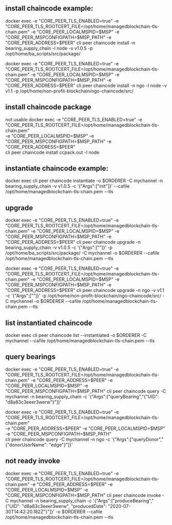 ## install chaincode example:

docker exec -e "CORE_PEER_TLS_ENABLED=true" -e "CORE_PEER_TLS_ROOTCERT_FILE=/opt/home/managedblockchain-tls-chain.pem" -e "CORE_PEER_LOCALMSPID=$MSP" -e "CORE_PEER_MSPCONFIGPATH=$MSP_PATH" -e "CORE_PEER_ADDRESS=$PEER" cli peer chaincode install -n bearing_supply_chain -l node -v v1.0.5 -p /opt/home/ba_scripts/src/package/


docker exec -e "CORE_PEER_TLS_ENABLED=true" -e "CORE_PEER_TLS_ROOTCERT_FILE=/opt/home/managedblockchain-tls-chain.pem" -e "CORE_PEER_LOCALMSPID=$MSP" -e "CORE_PEER_MSPCONFIGPATH=$MSP_PATH" -e "CORE_PEER_ADDRESS=$PEER" cli peer chaincode install -n ngo -l node -v v1.1 -p /opt/home/non-profit-blockchain/ngo-chaincode/src/

## install chaincode package
not usable
docker exec -e "CORE_PEER_TLS_ENABLED=true" -e "CORE_PEER_TLS_ROOTCERT_FILE=/opt/home/managedblockchain-tls-chain.pem" \
 -e "CORE_PEER_LOCALMSPID=$MSP" -e "CORE_PEER_MSPCONFIGPATH=$MSP_PATH" -e "CORE_PEER_ADDRESS=$PEER"  \
 cli peer chaincode install ccpack.out -l node


## instantiate chaincode example:

docker exec cli peer chaincode instantiate -o $ORDERER -C mychannel -n bearing_supply_chain -v v1.0.5 -c '{"Args":["init"]}' --cafile /opt/home/managedblockchain-tls-chain.pem --tls


## upgrade

docker exec -e "CORE_PEER_TLS_ENABLED=true" -e "CORE_PEER_TLS_ROOTCERT_FILE=/opt/home/managedblockchain-tls-chain.pem"  -e "CORE_PEER_LOCALMSPID=$MSP" -e "CORE_PEER_MSPCONFIGPATH=$MSP_PATH" -e "CORE_PEER_ADDRESS=$PEER" cli peer chaincode upgrade -n bearing_supply_chain -v v1.0.5 -c '{"Args":[""]}' -p /opt/home/ba_scripts/src/package/ -C mychannel -o $ORDERER --cafile /opt/home/managedblockchain-tls-chain.pem --tls
 
docker exec -e "CORE_PEER_TLS_ENABLED=true" -e "CORE_PEER_TLS_ROOTCERT_FILE=/opt/home/managedblockchain-tls-chain.pem"  -e "CORE_PEER_LOCALMSPID=$MSP" -e "CORE_PEER_MSPCONFIGPATH=$MSP_PATH" -e "CORE_PEER_ADDRESS=$PEER" cli peer chaincode upgrade -n ngo -v v1.1 -c '{"Args":[""]}' -p /opt/home/non-profit-blockchain/ngo-chaincode/src/ -C mychannel -o $ORDERER --cafile /opt/home/managedblockchain-tls-chain.pem --tls

## list instantiated chaincode

docker exec cli peer chaincode list --instantiated -o $ORDERER -C mychannel --cafile /opt/home/managedblockchain-tls-chain.pem --tls


## query bearings

docker exec -e "CORE_PEER_TLS_ENABLED=true" -e "CORE_PEER_TLS_ROOTCERT_FILE=/opt/home/managedblockchain-tls-chain.pem" -e "CORE_PEER_ADDRESS=$PEER" -e "CORE_PEER_LOCALMSPID=$MSP" -e "CORE_PEER_MSPCONFIGPATH=$MSP_PATH" cli peer chaincode query -C mychannel -n bearing_supply_chain -c '{"Args":["queryBearing","{\"UID\": \"d8a83c3eeer3werw\"}"]}'

 
docker exec -e "CORE_PEER_TLS_ENABLED=true" -e "CORE_PEER_TLS_ROOTCERT_FILE=/opt/home/managedblockchain-tls-chain.pem" \
    -e "CORE_PEER_ADDRESS=$PEER" -e "CORE_PEER_LOCALMSPID=$MSP" -e "CORE_PEER_MSPCONFIGPATH=$MSP_PATH" \
    cli peer chaincode query -C mychannel -n ngo -c '{"Args":["queryDonor","{\"donorUserName\": \"edge\"}"]}'

## not ready invoke

docker exec -e "CORE_PEER_TLS_ENABLED=true" -e "CORE_PEER_TLS_ROOTCERT_FILE=/opt/home/managedblockchain-tls-chain.pem" -e "CORE_PEER_ADDRESS=$PEER" -e "CORE_PEER_LOCALMSPID=$MSP" -e "CORE_PEER_MSPCONFIGPATH=$MSP_PATH" cli peer chaincode invoke -C mychannel -n bearing_supply_chain -c  '{"Args":["produceBearing","{\"UID\": \"d8a83c3eeer3werw\", \"producedDate\": \"2020-07-30T14:42:20.182Z\"}"]}' -o $ORDERER --cafile /opt/home/managedblockchain-tls-chain.pem --tls